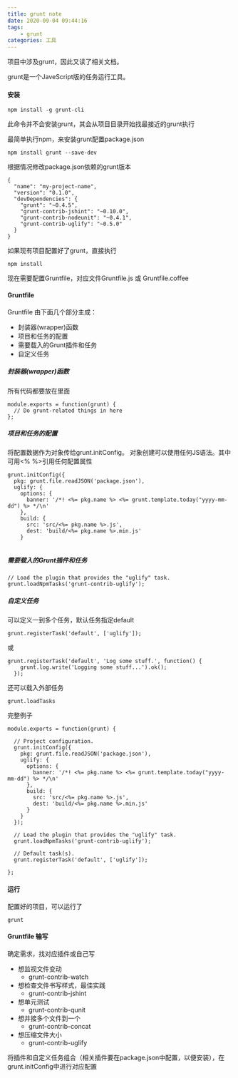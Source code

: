 ```yaml
---
title: grunt note
date: 2020-09-04 09:44:16
tags:
    - grunt
categories: 工具
---
```


项目中涉及grunt，因此又读了相关文档。

grunt是一个JaveScript版的任务运行工具。

<!--more-->

#### 安装

```
npm install -g grunt-cli
```
此命令并不会安装grunt，其会从项目目录开始找最接近的grunt执行

最简单执行npm，来安装grunt配置package.json

```
npm install grunt --save-dev
```

根据情况修改package.json依赖的grunt版本

```
{
  "name": "my-project-name",
  "version": "0.1.0",
  "devDependencies": {
    "grunt": "~0.4.5",
    "grunt-contrib-jshint": "~0.10.0",
    "grunt-contrib-nodeunit": "~0.4.1",
    "grunt-contrib-uglify": "~0.5.0"
  }
}
```

如果现有项目配置好了grunt，直接执行

```
npm install
```

现在需要配置Gruntfile，对应文件Gruntfile.js 或 Gruntfile.coffee

#### Gruntfile

Gruntfile 由下面几个部分主成：


- 封装器(wrapper)函数
- 项目和任务的配置
- 需要载入的Grunt插件和任务
- 自定义任务

##### 封装器(wrapper)函数

所有代码都要放在里面

```
module.exports = function(grunt) {
  // Do grunt-related things in here
};
```

##### 项目和任务的配置

将配置数据作为对象传给grunt.initConfig。
对象创建可以使用任何JS语法。其中可用<% %>引用任何配置属性

```
grunt.initConfig({
  pkg: grunt.file.readJSON('package.json'),
  uglify: {
    options: {
      banner: '/*! <%= pkg.name %> <%= grunt.template.today("yyyy-mm-dd") %> */\n'
    },
    build: {
      src: 'src/<%= pkg.name %>.js',
      dest: 'build/<%= pkg.name %>.min.js'
    }
  
```

##### 需要载入的Grunt插件和任务

```
// Load the plugin that provides the "uglify" task.
grunt.loadNpmTasks('grunt-contrib-uglify');
```

##### 自定义任务

可以定义一到多个任务，默认任务指定default

```
grunt.registerTask('default', ['uglify']);
```
或

```
grunt.registerTask('default', 'Log some stuff.', function() {
    grunt.log.write('Logging some stuff...').ok();
  });
```

还可以载入外部任务

```
grunt.loadTasks
```

完整例子

```
module.exports = function(grunt) {

  // Project configuration.
  grunt.initConfig({
    pkg: grunt.file.readJSON('package.json'),
    uglify: {
      options: {
        banner: '/*! <%= pkg.name %> <%= grunt.template.today("yyyy-mm-dd") %> */\n'
      },
      build: {
        src: 'src/<%= pkg.name %>.js',
        dest: 'build/<%= pkg.name %>.min.js'
      }
    }
  });

  // Load the plugin that provides the "uglify" task.
  grunt.loadNpmTasks('grunt-contrib-uglify');

  // Default task(s).
  grunt.registerTask('default', ['uglify']);

};
```

#### 运行

配置好的项目，可以运行了

```
grunt
```

#### Gruntfile 输写

确定需求，找对应插件或自己写

- 想监视文件变动
    - grunt-contrib-watch
- 想检查文件书写样式，最佳实践
    - grunt-contrib-jshint
- 想单元测试
    - grunt-contrib-qunit
- 想并接多个文件到一个
    - grunt-contrib-concat
- 想压缩文件大小
    - grunt-contrib-uglify

将插件和自定义任务组合（相关插件要在package.json中配置，以便安装），在grunt.initConfig中进行对应配置

